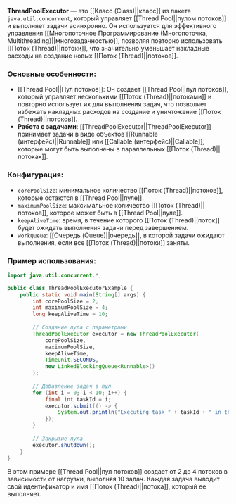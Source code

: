 **ThreadPoolExecutor** — это [[Класс (Class)||класс]] из пакета `java.util.concurrent`, который управляет [[Thread Pool||пулом потоков]] и выполняет задачи асинхронно. Он используется для эффективного управления [[Многопоточное Программирование (Многопоточка, Multithreading)||многозадачностью]], позволяя повторно использовать [[Поток (Thread)||потоки]], что значительно уменьшает накладные расходы на создание новых [[Поток (Thread)||потоков]].


### Основные особенности:

- [[Thread Pool||Пул потоков]]: Он создает [[Thread Pool||пул потоков]], который управляет несколькими [[Поток (Thread)||потоками]] и повторно использует их для выполнения задач, что позволяет избежать накладных расходов на создание и уничтожение [[Поток (Thread)||потоков]].
- **Работа с задачами**: [[ThreadPoolExecutor||ThreadPoolExecutor]] принимает задачи в виде объектов [[Runnable (интерфейс)||Runnable]] или [[Callable (интерфейс)||Callable]], которые могут быть выполнены в параллельных [[Поток (Thread)||потоках]].


### Конфигурация:
- `corePoolSize`: минимальное количество [[Поток (Thread)||потоков]], которые остаются в [[Thread Pool||пуле]].
- `maximumPoolSize`: максимальное количество [[Поток (Thread)||потоков]], которое может быть в [[Thread Pool||пуле]].
- `keepAliveTime`: время, в течение которого [[Поток (Thread)||поток]] будет ожидать выполнения задачи перед завершением.
- `workQueue`: [[Очередь (Queue)||очередь]], в которой задачи ожидают выполнения, если все [[Поток (Thread)||потоки]] заняты.


### Пример использования:

```java
import java.util.concurrent.*;

public class ThreadPoolExecutorExample {
    public static void main(String[] args) {
        int corePoolSize = 2;
        int maximumPoolSize = 4;
        long keepAliveTime = 10;
		
        // Создание пула с параметрами
        ThreadPoolExecutor executor = new ThreadPoolExecutor(
            corePoolSize,
            maximumPoolSize,
            keepAliveTime,
            TimeUnit.SECONDS,
            new LinkedBlockingQueue<Runnable>()
        );
		
        // Добавление задач в пул
        for (int i = 0; i < 10; i++) {
            final int taskId = i;
            executor.submit(() -> {
                System.out.println("Executing task " + taskId + " in thread " + Thread.currentThread().getName());
            });
        }
		
        // Закрытие пула
        executor.shutdown();
    }
}
```

В этом примере [[Thread Pool||пул потоков]] создает от 2 до 4 потоков в зависимости от нагрузки, выполняя 10 задач. Каждая задача выводит свой идентификатор и имя [[Поток (Thread)||потока]], который ее выполняет.